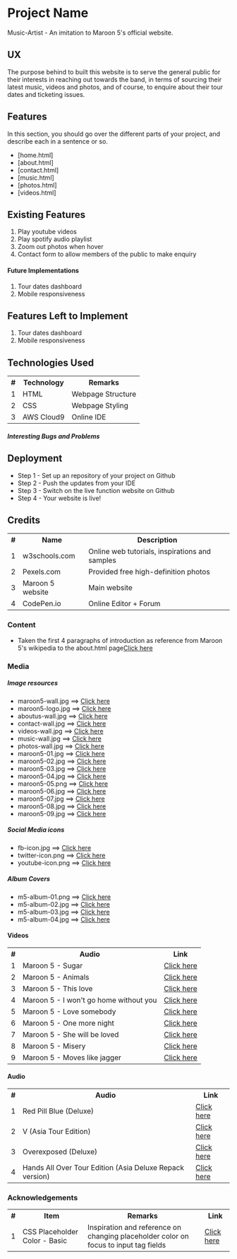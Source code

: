 # Project Name
Music-Artist - An imitation to Maroon 5's official website.


## UX
The purpose behind to built this website is to serve the general public for their interests in reaching out towards the band, in terms of sourcing their latest music, videos and photos, and of course, to enquire about their tour dates and ticketing issues.


## Features
In this section, you should go over the different parts of your project, and describe each in a sentence or so.
* [home.html]
* [about.html]
* [contact.html]
* [music.html]
* [photos.html]
* [videos.html]


## Existing Features
1. Play youtube videos
2. Play spotify audio playlist
3. Zoom out photos when hover
4. Contact form to allow members of the public to make enquiry

#### Future Implementations
1. Tour dates dashboard
2. Mobile responsiveness


## Features Left to Implement
1. Tour dates dashboard
2. Mobile responsiveness

## Technologies Used
<table>
    <tr>
        <th>#</th>
        <th>Technology</th>
        <th>Remarks</th>
    </tr>
    <tr>
        <td>1</td>
        <td>HTML</td>
        <td>Webpage Structure</td>
    </tr>
    <tr>
        <td>2</td>
        <td>CSS</td>
        <td>Webpage Styling</td>
    </tr>
    <tr>
        <td>3</td>
        <td>AWS Cloud9</td>
        <td>Online IDE</td>
    </tr>
</table>

##### Interesting Bugs and Problems


## Deployment
* Step 1 - Set up an repository of your project on Github
* Step 2 - Push the updates from your IDE
* Step 3 - Switch on the live function website on Github
* Step 4 - Your website is live!

## Credits
<table>
    <tr>
        <th>#</th>
        <th>Name</th>
        <th>Description</th>
    </tr>
    <tr>
        <td>1</td>
        <td>w3schools.com</td>
        <td>Online web tutorials, inspirations and samples</td>
    </tr>
    <tr>
        <td>2</td>
        <td>Pexels.com</td>
        <td>Provided free high-definition photos</td>
    </tr>
    <tr>
        <td>3</td>
        <td>Maroon 5 website</td>
        <td>Main website</td>
    </tr>
    <tr>
        <td>4</td>
        <td>CodePen.io</td>
        <td>Online Editor + Forum</td>
    </tr>    
</table>


### Content
* Taken the first 4 paragraphs of introduction as reference from Maroon 5's wikipedia to the about.html page<a href="https://en.wikipedia.org/wiki/Maroon_5">Click here</a>

### Media
##### Image resources
* maroon5-wall.jpg  ==> <a href="https://wallpaperscraft.com/download/maroon_5_band_members_look_sign_2346/1920x1200">Click here</a>
* maroon5-logo.jpg  ==> <a href="https://weheartit.com/entry/165218754">Click here</a>
* aboutus-wall.jpg  ==> <a href="https://www.pexels.com/photo/group-of-people-1587927/">Click here</a>
* contact-wall.jpg  ==> <a href="https://www.pexels.com/photo/group-of-person-watching-concert-outdoors-1540343/">Click here</a>
* videos-wall.jpg   ==> <a href="https://www.pexels.com/photo/people-in-concert-1763075/">Click here</a>
* music-wall.jpg    ==> <a href="https://www.pexels.com/photo/macro-shot-audio-equalizer-744318/">Click here</a>
* photos-wall.jpg   ==> <a href="https://www.pexels.com/photo/group-of-people-inside-disco-house-167491/">Click here</a>
* maroon5-01.jpg    ==> <a href="https://www.grammy.com/sites/com/files/styles/image_landscape_hero/public/maroon5-hero-454113014.jpg?itok=cMFbww2y">Click here</a>
* maroon5-02.jpg    ==> <a href="https://static.stereogum.com/uploads/2017/11/Maroon-5-1510174520-640x423.jpg">Click here</a>
* maroon5-03.jpg    ==> <a href="https://ichef.bbci.co.uk/images/ic/960x540/p04g5j26.jpg">Click here</a>
* maroon5-04.jpg    ==> <a href="https://www.liveabout.com/thmb/s9n99NhJM16lvDBxUvJS9UP-MzU=/768x0/filters:no_upscale():max_bytes(150000):strip_icc()/maroon-5-5b103f953128340036787a58.jpg">Click here</a>
* maroon5-05.png    ==> <a href="https://dynamicmedia.livenationinternational.com/Media/x/z/n/08f7e9b3-cc9e-46f3-a038-ed66dbd40c07.png">Click here</a>
* maroon5-06.jpg    ==> <a href="https://www.billboard.com/files/styles/article_main_image/public/media/maroon-5-upclose-terryrichardson650.jpg">Click here</a>
* maroon5-07.jpg    ==> <a href="http://mindequalsblown.net/wp-content/uploads/2014/06/Maroon-5.jpg">Click here</a>
* maroon5-08.jpg    ==> <a href="https://mothership.sg/wp-content/uploads/2018/08/Screen-Shot-2018-08-29-at-12.50.35-AM.png">Click here</a>
* maroon5-09.jpg    ==> <a href="https://www.inquisitr.com/wp-content/uploads/2019/02/Maroon-5-1.jpg">Click here</a>

##### Social Media icons
* fb-icon.jpg       ==> <a href="https://www.iconfinder.com/iconsets/social-rounded-2?utm_source=sharing-feature&utm_medium=social&utm_campaign=sharing-feature&utm_content=link">Click here</a>
* twitter-icon.png  ==> <a href="https://www.iconfinder.com/iconsets/social-rounded-2?utm_source=sharing-feature&utm_medium=social&utm_campaign=sharing-feature&utm_content=link">Click here</a>
* youtube-icon.png  ==> <a href="https://www.iconfinder.com/iconsets/social-rounded-2?utm_source=sharing-feature&utm_medium=social&utm_campaign=sharing-feature&utm_content=link">Click here</a>

##### Album Covers
* m5-album-01.png   ==> <a href="https://images.genius.com/a581c79e3201364cb5f11f3bd1b5f161.1000x1000x1.png">Click here</a>
* m5-album-02.jpg   ==> <a href="https://www.udiscovermusic.com/wp-content/uploads/2018/05/Maroon-5-V-Album-Cover-Web-Optimised-820.jpg">Click here</a>
* m5-album-03.jpg   ==> <a href="https://is5-ssl.mzstatic.com/image/thumb/Music/v4/9d/96/3b/9d963b68-20cf-ed4b-00c7-b49c6a719fdf/source/1200x1200bb.jpg">Click here</a>
* m5-album-04.jpg   ==> <a href="https://img.discogs.com/FlE1Ez8wDD0Im5jJc9Spdj_R0FU=/fit-in/549x487/filters:strip_icc():format(jpeg):mode_rgb():quality(90)/discogs-images/R-2994266-1404494929-8536.jpeg.jpg">Click here</a>

#### Videos
<table>
    <tr>
        <th>#</th>
        <th>Audio</th>
        <th>Link</th>
    </tr>
    <tr>
        <td>1</td>
        <td>Maroon 5 - Sugar</td>
        <td><a href="https://youtu.be/09R8_2nJtjg">Click here</a></td>
    </tr>
    <tr>
        <td>2</td>
        <td>Maroon 5 - Animals</td>
        <td><a href="https://youtu.be/qpgTC9MDx1o">Click here</a></td>
    </tr>
    <tr>
        <td>3</td>
        <td>Maroon 5 - This love</td>
        <td><a href="https://youtu.be/XPpTgCho5ZA">Click here</a></td>
    </tr>
    <tr>
        <td>4</td>
        <td>Maroon 5 - I won't go home without you</td>
        <td><a href="https://youtu.be/VlMEGBsw6j8">Click here</a></td>
    </tr>
    <tr>
        <td>5</td>
        <td>Maroon 5 - Love somebody</td>
        <td><a href="https://youtu.be/MU8B4XDI3Uw">Click here</a></td>
    </tr>
    <tr>
        <td>6</td>
        <td>Maroon 5 - One more night</td>
        <td><a href="https://youtu.be/fwK7ggA3-bU">Click here</a></td>
    </tr>
    <tr>
        <td>7</td>
        <td>Maroon 5 - She will be loved</td>
        <td><a href="https://youtu.be/nIjVuRTm-dc">Click here</a></td>
    </tr>
    <tr>
        <td>8</td>
        <td>Maroon 5 - Misery</td>
        <td><a href="https://youtu.be/6g6g2mvItp4">Click here</a></td>
    </tr>
    <tr>
        <td>9</td>
        <td>Maroon 5 - Moves like jagger</td>
        <td><a href="https://youtu.be/iEPTlhBmwRg">Click here</a></td>
    </tr>
</table>

#### Audio
<table>
    <tr>
        <th>#</th>
        <th>Audio</th>
        <th>Link</th>
    </tr>
    <tr>
        <td>1</td>
        <td>Red Pill Blue (Deluxe)</td>
        <td><a href="https://open.spotify.com/album/1Li4rADxSxjT2g4xqUcMYh?si=kJur2ohsSXavoUgBPGWXdw">Click here</a></td>
    </tr>
    <tr>
        <td>2</td>
        <td>V (Asia Tour Edition)</td>
        <td><a href="https://open.spotify.com/album/6LtzdMGhOCh9s6sssWrpuD?si=JKWgMjzvQyKEjBVDiTHs3A">Click here</a></td>
    </tr>
    <tr>
        <td>3</td>
        <td>Overexposed (Deluxe)</td>
        <td><a href="https://open.spotify.com/album/6XYL7jVgFaxD1X7F8IMO2b?si=DpPYtkToRkmi4g4g0e5bFg">Click here</a></td>
    </tr>
    <tr>
        <td>4</td>
        <td>Hands All Over Tour Edition (Asia Deluxe Repack version)</td>
        <td><a href="https://open.spotify.com/album/6XYL7jVgFaxD1X7F8IMO2b?si=DpPYtkToRkmi4g4g0e5bFg">Click here</a></td>
    </tr>
</table>

### Acknowledgements
<table>
  <tr>
    <th>#</th>
    <th>Item</th>
    <th>Remarks</th> 
    <th>Link</th>
  </tr>
  <tr>
    <td>1</td>
    <td>CSS Placeholder Color - Basic</td>
    <td>Inspiration and reference on changing placeholder color on focus to input tag fields</td>
    <td><a href="https://codepen.io/htmlcolorcodes/pen/xwKaNj">Click here</a></td>
  </tr>
</table>